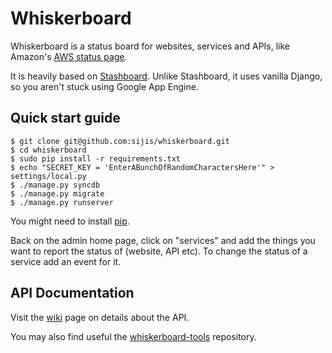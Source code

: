 Whiskerboard
============

Whiskerboard is a status board for websites, services and APIs, like Amazon's [AWS status page](http://status.aws.amazon.com/).

It is heavily based on [Stashboard](http://www.stashboard.org/). Unlike Stashboard, it uses vanilla Django, so you aren't stuck using Google App Engine.


Quick start guide
-----------------

    $ git clone git@github.com:sijis/whiskerboard.git
    $ cd whiskerboard
    $ sudo pip install -r requirements.txt
    $ echo "SECRET_KEY = 'EnterABunchOfRandomCharactersHere'" > settings/local.py
    $ ./manage.py syncdb
    $ ./manage.py migrate
    $ ./manage.py runserver

You might need to install [pip](http://www.pip-installer.org/en/latest/installing.html).

Back on the admin home page, click on "services" and add the things you want to report the status of (website, API etc). To change the status of a service add an event for it.

API Documentation
-----------------

Visit the [wiki](http://github.com/sijis/whiskerboard/wiki) page on details about the API.

You may also find useful the [whiskerboard-tools](http://github.com/sijis/whiskerboard-tools) repository.

